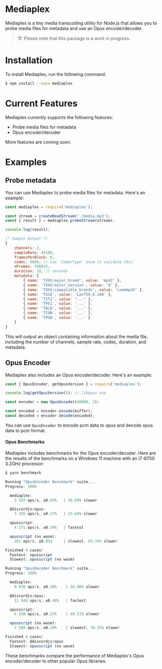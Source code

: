# Mediaplex

Mediaplex is a tiny media transcoding utility for Node.js that allows you to probe media files for metadata and use an Opus encoder/decoder.

> 🏗️ Please note that this package is a work in progress.

# Installation

To install Mediaplex, run the following command:

```sh
$ npm install --save mediaplex
```

# Current Features

Mediaplex currently supports the following features:

- Probe media files for metadata
- Opus encoder/decoder

More features are coming soon.

# Examples

## Probe metadata

You can use Mediaplex to probe media files for metadata. Here's an example:

```js
const mediaplex = require('mediaplex');

const stream = createReadStream('./media.mp3');
const { result } = mediaplex.probeStream(stream);

console.log(result);

/* Sample Output */
{
    channels: 2,
    sampleRate: 44100,
    framesPerBlock: 0,
    codec: 4099, // use `CodecType` enum to validate this
    nFrames: 796032,
    duration: 18, // seconds
    metadata: [
        { name: 'TXXX:major_brand', value: 'mp42' },
        { name: 'TXXX:minor_version', value: '0' },
        { name: 'TXXX:compatible_brands', value: 'isommp42' },
        { name: 'TSSE', value: 'Lavf59.6.100' },
        { name: 'TIT2', value: "..." },
        { name: 'TPE1', value: '...' },
        { name: 'TALB', value: '...' },
        { name: 'TCON', value: '...' },
        { name: 'TPUB', value: '...' }
    ]
}
```

This will output an object containing information about the media file, including the number of channels, sample rate, codec, duration, and metadata.

## Opus Encoder

Mediaplex also includes an Opus encoder/decoder. Here's an example:

```js
const { OpusEncoder, getOpusVersion } = require('mediaplex');

console.log(getOpusVersion()); // libopus xxx

const encoder = new OpusEncoder(48000, 2);

const encoded = encoder.encode(buffer);
const decoded = encoder.decode(encoded);
```

You can use `OpusEncoder` to encode pcm data to opus and decode opus data to pcm format.

#### Opus Benchmarks

Mediaplex includes benchmarks for the Opus encoder/decoder. Here are the results of the benchmarks on a Windows 11 machine with an i7-8700 3.2GHz processor:

```js
$ yarn benchmark

Running "OpusEncoder Benchmark" suite...
Progress: 100%

  mediaplex:
    3 502 ops/s, ±0.84%   | 16.04% slower

  @discordjs/opus:
    3 185 ops/s, ±0.17%   | 23.64% slower

  opusscript:
    4 171 ops/s, ±0.34%   | fastest

  opusscript (no wasm):
    261 ops/s, ±0.85%     | slowest, 93.74% slower

Finished 4 cases!
  Fastest: opusscript
  Slowest: opusscript (no wasm)

Running "OpusDecoder Benchmark" suite...
Progress: 100%

  mediaplex:
    9 838 ops/s, ±0.38%    | 16.96% slower

  @discordjs/opus:
    11 848 ops/s, ±0.40%   | fastest

  opusscript:
    6 100 ops/s, ±0.23%    | 48.51% slower

  opusscript (no wasm):
    2 589 ops/s, ±0.20%    | slowest, 78.15% slower

Finished 4 cases!
  Fastest: @discordjs/opus
  Slowest: opusscript (no wasm)
```

These benchmarks compare the performance of Mediaplex's Opus encoder/decoder to other popular Opus libraries.